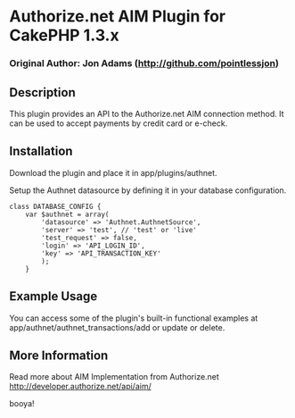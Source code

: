 # Authorize.net AIM Plugin for CakePHP 1.3.x
### Original Author: Jon Adams (http://github.com/pointlessjon)

## Description

This plugin provides an API to the Authorize.net AIM connection method. It can be used to accept payments by credit card or e-check.


## Installation

Download the plugin and place it in app/plugins/authnet. 

Setup the Authnet datasource by defining it in your database configuration.

	class DATABASE_CONFIG {
		var $authnet = array(
			'datasource' => 'Authnet.AuthnetSource',
			'server' => 'test',	// 'test' or 'live'
			'test_request' => false,
			'login' => 'API_LOGIN_ID',
			'key' => 'API_TRANSACTION_KEY'		
			);
		}


## Example Usage

You can access some of the plugin's built-in functional examples at app/authnet/authnet_transactions/add or update or delete.


## More Information

Read more about AIM Implementation from Authorize.net http://developer.authorize.net/api/aim/ 




booya!